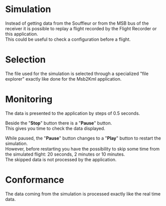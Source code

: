 # Simulation

Instead of getting data from the Souffleur or from the MSB bus
of the receiver it is possible to replay a flight recorded
by the Flight Recorder or this application.  
This could be useful to check a configuration before a flight.

# Selection

The file used for the simulation is selected through a specialized
"file explorer" exactly like done for the Msb2Kml application.

# Monitoring

The data is presented to the application by steps of 0.5 seconds.

Beside the "**Stop**" button there is a "**Pause**" button.  
This gives you time to check the data displayed.

While paused, the "**Pause**" button changes to a "**Play**" button to
restart the simulation.  
However, before restarting you have the possibility to skip
some time from the simulated flight: 20 seconds, 2 minutes or 10 minutes.  
The skipped data is not processed by the application.

# Conformance

The data coming from the simulation is processed exactly like
the real time data.
 

